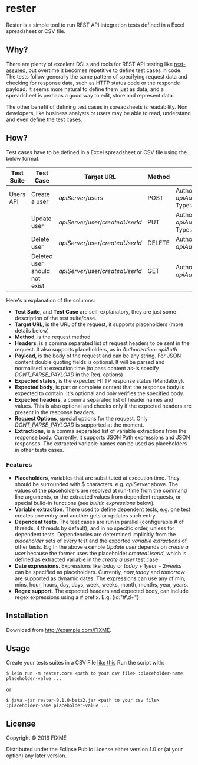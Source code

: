 # rester

Rester is a simple tool to run REST API integration tests defined in a Excel spreadsheet or CSV file.

## Why?

There are plenty of excelent DSLs and tools for REST API testing like [rest-assured](https://github.com/rest-assured/rest-assured), but overtime it becomes repetitive to define test cases in code. The tests follow generally the same pattern of specifying request data and checking for response data, such as HTTP status code or the responde payload. It seems more natural to define them just as data, and a spreadsheet is perhaps a good way to edit, store and represent data.

The other benefit of defining test cases in spreadsheets is readability. Non developers, like business analysts or users may be able to read, understand and even define the test cases.

## How?

Test cases have to be defined in a Excel spreadsheet or CSV file using the below format.

| Test Suite | Test Case | Target URL | Method | Headers | Payload | Params | Expected Status | Expected Body | Expected Headers | Request Options | Extractions |
| ---------- | --------- | ---------- | ------ | ------- | ------- | ------ | -------- | ----- | ----- | ------- | ------ |
| Users API | Create a user | $apiServer$/users | POST | Authorization: $apiAuth$, Content-Type:application/json | {name:"John Smith", email:"john.smith@someco.com"} |  | 200 | {id:"#\\d+", name:"John Smith"} | Content-Type:application/json |  | createdUserId=$.id |
|  | Update user | $apiServer$/user/$createdUserId$ | PUT | Authorization: $apiAuth$, Content-Type:application/json | {name:"John Smith Jr.", email:"john.smith.jr@someco.com"} |  | 200 | {id:"#\\d+", name:"John Smith Jr."} | Content-Type:application/json |  | updatedUserId=$.id |
|  | Delete user | $apiServer$/user/$createdUserId$ | DELETE | Authorization: $apiAuth$ |  |  | 200 | {id:"#\\d+"} | Content-Type:application/json |  | deletedUserId=$.id |
|  | Deleted user should not exist | $apiServer$/user/$createdUserId$ | GET | Authorization: $apiAuth$  |  |  | 404 |  | Content-Type:application/json |  |  |

Here's a explanation of the columns:
* **Test Suite**, and **Test Case** are self-explanatory, they are just some description of the test suite/case.
* **Target URL**, is the URL of the request, it supports placeholders (more details below)
* **Method**, is the request method
* **Headers**, is a comma separated list of request headers to be sent in the request. It also supports placeholders, as in *Authorization: $apiAuth$*
* **Payload**, is the body of the request and can be any string. For JSON content double quoting fields is optional. It will be parsed and normalised at execution time (to pass content as-is specify *DONT_PARSE_PAYLOAD* in the Req. options)
* **Expected status**, is the expected HTTP response status (Mandatory).
* **Expected body**, is part or complete content that the response body is expected to contain. It's optional and only verifies the specified body.
* **Expected headers**, a comma separated list of header names and values. This is also optional and checks only if the expected headers are present in the response headers.
* **Request Options**, special options for the request. Only *DONT_PARSE_PAYLOAD* is supported at the moment.
* **Extractions**, is a comma separated list of variable extractions from the response body. Currently, it supports JSON Path expressions and JSON responses. The extracted variable names can be used as placeholders in other tests cases. 

### Features
* **Placeholders**, variables that are substituted at execution time. They should be surrounded with $ characters. e.g. $apiServer$ above. The values of the placeholders are resolved at run-time from the command line arguments, or the extracted values from dependent requests, or special build-in functions (see *builtin expressions* below).
* **Variable extraction**. There used to define dependent tests, e.g. one test creates one entry and another gets or updates such entry.
* **Dependent tests**. The test cases are run in parallel (configurable # of threads, 4 threads by default), and in no specific order, unless for dependent tests. Dependencies are determined implicitly from the *placeholder* sets of every test and the exported *variable extractions* of other tests. E.g In the above example *Update user* depends on *create a user* because the former uses the placeholder *createdUserId*, which is defined as extracted variable in the *create a user* test case.  
* **Date expressions**. Expressions like $today$ or $today+1year-2weeks$ can be specified as placeholders. Currently, *now*,*today* and *tomorrow* are supported as dynamic dates. The expressions can use any of min, mins, hour, hours, day, days, week, weeks, month, months, year, years.     
* **Regex support**. The expected headers and expected body, can include regex expressions using a *#* prefix. E.g. {id:"#\\d+"} 

## Installation

Download from http://example.com/FIXME.

## Usage

Create your tests suites in a CSV File [like this](btc-markets.csv)
Run the script with:

    $ lein run -m rester.core <path to your csv file> :placeholder-name placeholder-value ...
or

    $ java -jar rester-0.1.0-beta2.jar <path to your csv file> :placeholder-name placeholder-value ...

## License

Copyright © 2016 FIXME

Distributed under the Eclipse Public License either version 1.0 or (at
your option) any later version.
